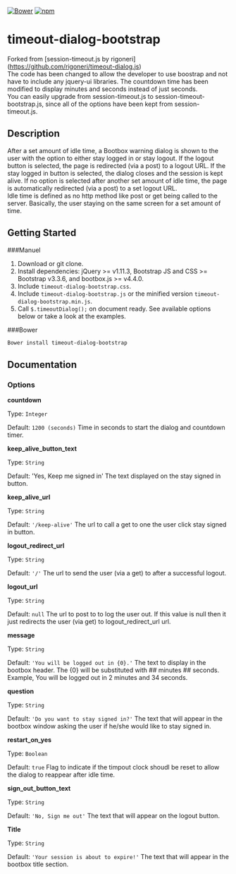 [![Bower](https://img.shields.io/bower/v/timeout-dialog-bootstrap.svg?style=flat-square)]()
[![npm](https://img.shields.io/npm/v/timeout-dialog-bootstrap.svg?style=flat-square)]()

timeout-dialog-bootstrap
========================
Forked from [session-timeout.js by rigoneri] (https://github.com/rigoneri/timeout-dialog.js) <br>
The code has been changed to allow the developer to use boostrap and not have to include any jquery-ui libraries. The countdown time has been modified to display minutes and seconds instead of just seconds. 
<br>
You can easily upgrade from session-timeout.js to session-timeout-bootstrap.js, since all of the options have been kept from session-timeout.js.

## Description
After a set amount of idle time, a Bootbox warning dialog is shown to the user with the option to either stay logged in or stay logout. If the logout button is selected, the page is redirected (via a post) to a logout URL. If the stay logged in button is selected, the dialog closes and the session is kept alive. If no option is selected after another set amount of idle time, the page is automatically redirected (via a post) to a set logout URL.
<br>
Idle time is defined as no http method like post or get being called to the server. Basically, the user staying on the same screen for a set amount of time.

## Getting Started
###Manuel
1. Download or git clone.
2. Install dependencies: jQuery >= v1.11.3, Bootstrap JS and CSS >= Bootstrap v3.3.6, and bootbox.js >= v4.4.0.
3. Include `timeout-dialog-bootstrap.css`.
3. Include `timeout-dialog-bootstrap.js` or the minified version `timeout-dialog-bootstrap.min.js`.
4. Call `$.timeoutDialog();` on document ready. See available options below or take a look at the examples.

###Bower
```bash
Bower install timeout-dialog-bootstrap
```

## Documentation
### Options
**countdown**

Type: `Integer`

Default: `1200 (seconds)`
Time in seconds to start the dialog and countdown timer.



**keep_alive_button_text**

Type: `String`

Default: 'Yes, Keep me signed in'
The text displayed on the stay signed in button.



**keep_alive_url**

Type: `String`

Default: `'/keep-alive'`
The url to call a get to one the user click stay signed in button.



**logout_redirect_url**

Type: `String`

Default: `'/'`
The url to send the user (via a get) to after a successful logout.



**logout_url**

Type: `String`

Default: `null`
The url to post to to log the user out. If this value is null then it just redirects the user (via get) to logout_redirect_url url.



**message**

Type: `String`

Default: `'You will be logged out in {0}.'`
The text to display in the bootbox header. The {0} will be substituted with ## minutes ## seconds. Example, You will be logged out in 2 minutes and 34 seconds.



**question**

Type: `String`

Default: `'Do you want to stay signed in?'`
The text that will appear in the bootbox window asking the user if he/she would like to stay signed in.



**restart_on_yes**

Type: `Boolean`

Default: `true`
Flag to indicate if the timpout clock shoudl be reset to allow the dialog to reappear after idle time.



**sign_out_button_text**

Type: `String`

Default: `'No, Sign me out'`
The text that will appear on the logout button.



**Title**

Type: `String`

Default: `'Your session is about to expire!'`
The text that will appear in the bootbox title section.
